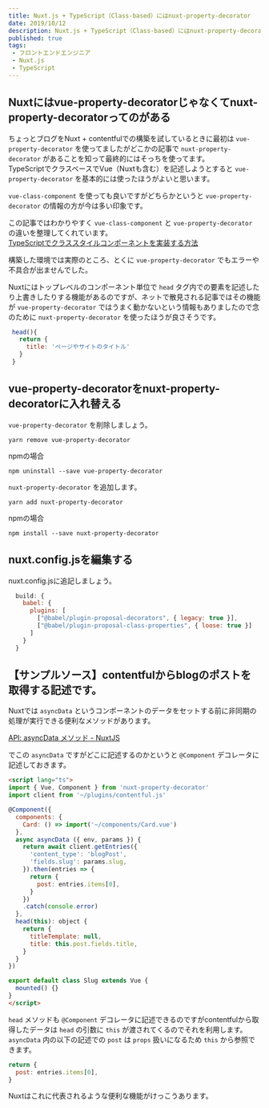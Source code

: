 ```yaml
---
title: Nuxt.js + TypeScript（Class-based）にはnuxt-property-decorator
date: 2019/10/12
description: Nuxt.js + TypeScript（Class-based）にはnuxt-property-decoratorってのがあってそっちを使ったほうがよいのかどうか。
published: true
tags: 
 - フロントエンドエンジニア
 - Nuxt.js
 - TypeScript
---
```


## Nuxtにはvue-property-decoratorじゃなくてnuxt-property-decoratorってのがある

ちょっとブログをNuxt + contentfulでの構築を試しているときに最初は `vue-property-decorator` を使ってましたがどこかの記事で `nuxt-property-decorator` があることを知って最終的にはそっちを使ってます。  
TypeScriptでクラスベースでVue（Nuxtも含む）を記述しようとすると `vue-property-decorator` を基本的には使ったほうがよいと思います。  

<!-- more -->

`vue-class-component` を使っても良いですがどちらかというと `vue-property-decorator` の情報の方が今は多い印象です。  

この記事ではわかりやすく `vue-class-component` と `vue-property-decorator` の違いを整理してくれています。  
[TypeScriptでクラススタイルコンポーネントを実装する方法](https://www.wakuwakubank.com/posts/678-vue-typescript-component/)

構築した環境では実際のところ、とくに `vue-property-decorator` でもエラーや不具合が出ませんでした。

Nuxtにはトップレベルのコンポーネント単位で `head` タグ内での要素を記述したり上書きしたりする機能があるのですが、ネットで散見される記事ではその機能が `vue-property-decorator` ではうまく動かないという情報もありましたので念のために `nuxt-property-decorator` を使ったほうが良さそうです。

```javascript
 head(){
   return {
     title: 'ページやサイトのタイトル'
   }
 }
```

## vue-property-decoratorをnuxt-property-decoratorに入れ替える

`vue-property-decorator` を削除しましょう。

```
yarn remove vue-property-decorator
```
npmの場合

```
npm uninstall --save vue-property-decorator
```

`nuxt-property-decorator` を追加します。

```
yarn add nuxt-property-decorator
```
npmの場合

```
npm install --save nuxt-property-decorator
```

## nuxt.config.jsを編集する

nuxt.config.jsに追記しましょう。

```javascript
  build: {
    babel: {
      plugins: [
        ["@babel/plugin-proposal-decorators", { legacy: true }],
        ["@babel/plugin-proposal-class-properties", { loose: true }]
      ]
    }
  }
```

## 【サンプルソース】contentfulからblogのポストを取得する記述です。

Nuxtでは `asyncData` というコンポーネントのデータをセットする前に非同期の処理が実行できる便利なメソッドがあります。

[API: asyncData メソッド - NuxtJS](https://ja.nuxtjs.org/api/)

でこの `asyncData` ですがどこに記述するのかというと `@Component` デコレータに記述しておきます。

```html
<script lang="ts">
import { Vue, Component } from 'nuxt-property-decorator'
import client from '~/plugins/contentful.js'

@Component({
  components: {
    Card: () => import('~/components/Card.vue')
  },
  async asyncData ({ env, params }) {
    return await client.getEntries({
      'content_type': 'blogPost',
      'fields.slug': params.slug,
    }).then(entries => {
      return {
        post: entries.items[0],
      }
    })
    .catch(console.error)
  },
  head(this): object {
    return {
      titleTemplate: null,
      title: this.post.fields.title,
    }
  }
})

export default class Slug extends Vue {
  mounted() {}
}
</script>
```

`head` メソッドも `@Component` デコレータに記述できるのですがcontentfulから取得したデータは `head` の引数に `this` が渡されてくるのでそれを利用します。
`asyncData` 内の以下の記述での `post` は `props` 扱いになるため `this` から参照できます。 

```javascript
return {
  post: entries.items[0],
}
```
Nuxtはこれに代表されるような便利な機能がけっこうあります。
